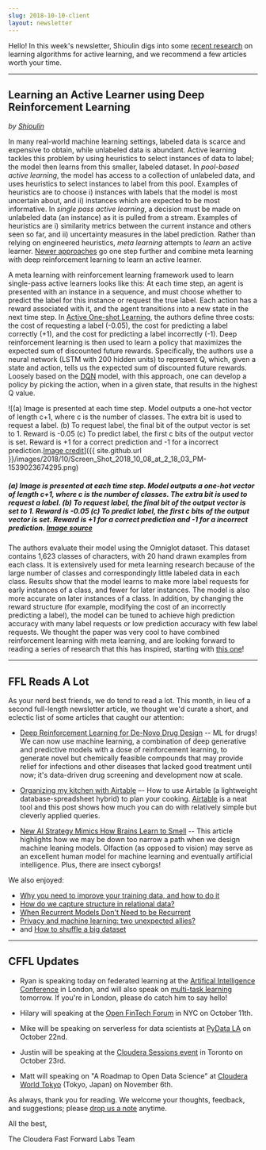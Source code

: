 ```yaml
---
slug: 2018-10-10-client
layout: newsletter
---
```


Hello! In this week's newsletter, Shioulin digs into some [recent research](https://arxiv.org/abs/1708.00088) on learning algorithms for active learning, and we recommend a few articles worth your time.

---

## Learning an Active Learner using Deep Reinforcement Learning
_by [Shioulin](https://twitter.com/shioulin_sam)_

In many real-world machine learning settings, labeled data is scarce and expensive to obtain, while unlabeled data is abundant. Active learning tackles this problem by using heuristics to select instances of data to label; the model then learns from this smaller, labeled dataset. In _pool-based active learning_, the model has access to a collection of unlabeled data, and uses heuristics to select instances to label from this pool. Examples of heuristics are to choose i) instances with labels that the model is most uncertain about, and ii) instances which are expected to be most informative. In _single pass active learning_, a decision must be made on unlabeled data (an instance) as it is pulled from a stream. Examples of heuristics are i) similarity metrics between the current instance and others seen so far, and ii) uncertainty measures in the label prediction. Rather than relying on engineered heuristics, _meta learning_ attempts to _learn_ an active learner. [Newer approaches](https://arxiv.org/abs/1708.00088) go one step further and combine meta learning with deep reinforcement learning to learn an active learner. 

A meta learning with reinforcement learning framework used to learn single-pass active learners looks like this: At each time step, an agent is presented with an instance in a sequence, and must choose whether to predict the label for this instance or request the true label. Each action has a reward associated with it, and the agent transitions into a new state in the next time step. In [Active One-shot Learning](https://arxiv.org/abs/1702.06559), the authors define three costs: the cost of requesting a label (-0.05), the cost for predicting a label correctly (+1), and the cost for predicting a label incorrectly (-1). Deep reinforcement learning is then used to learn a policy that maximizes the expected sum of discounted future rewards. Specifically, the authors use a neural network (LSTM with 200 hidden units) to represent Q, which, given a state and action, tells us the expected sum of discounted future rewards. Loosely based on the [DQN](https://arxiv.org/abs/1312.5602) model, with this approach, one can develop a policy by picking the action, when in a given state, that results in the highest Q value.

![(a) Image is presented at each time step. Model outputs a one-hot vector of length c+1, where c is the number of classes. The extra bit is used to request a label. (b) To request label, the final bit of the output vector is set to 1. Reward is -0.05 (c) To predict label, the first c bits of the output vector is set. Reward is +1 for a correct prediction and -1 for a incorrect prediction.[Image credit](https://arxiv.org/abs/1702.06559)]({{ site.github.url }}/images/2018/10/Screen_Shot_2018_10_08_at_2_18_03_PM-1539023674295.png)
##### (a) Image is presented at each time step. Model outputs a one-hot vector of length c+1, where c is the number of classes. The extra bit is used to request a label. (b) To request label, the final bit of the output vector is set to 1. Reward is -0.05 (c) To predict label, the first c bits of the output vector is set. Reward is +1 for a correct prediction and -1 for a incorrect prediction. [Image source](https://arxiv.org/abs/1702.06559)

The authors evaluate their model using the Omniglot dataset. This dataset contains 1,623 classes of characters, with 20 hand drawn examples from each class. It is extensively used for meta learning research because of the large number of classes and correspondingly little labeled data in each class. Results show that the model learns to make more label requests for early instances of a class, and fewer for later instances. The model is also more accurate on later instances of a class. In addition, by changing the reward structure (for example, modifying the cost of an incorrectly predicting a label), the model can be tuned to achieve high prediction accuracy with many label requests or low prediction accuracy with few label requests. We thought the paper was very cool to have combined reinforcement learning with meta learning, and are looking forward to reading a series of research that this has inspired, starting with [this one](https://arxiv.org/abs/1708.00088)!

---

## FFL Reads A Lot

As your nerd best friends, we do tend to read a lot.  This month, in lieu of a second full-length newsletter article, we thought we'd curate a short, and eclectic list of some articles that caught our attention:

* [Deep Reinforcement Learning for De-Novo Drug Design](https://arxiv.org/abs/1711.10907) -- ML for drugs! We can now use machine learning, a combination of deep generative and predictive models with a dose of reinforcement learning, to generate novel but chemically feasible compounds that may provide relief for infections and other diseases that lacked good treatment until now; it's data-driven drug screening and development now at scale.

* [Organizing my kitchen with Airtable](https://taravancil.com/blog/organizing-my-kitchen-with-airtable/) –- How to use Airtable (a lightweight database-spreadsheet hybrid) to plan your cooking. [Airtable](https://airtable.com/) is a neat tool and this post shows how much you can do with relatively simple but cleverly applied queries.

* [New AI Strategy Mimics How Brains Learn to Smell](https://www.quantamagazine.org/new-ai-strategy-mimics-how-brains-learn-to-smell-20180918/) -- This article highlights how we may be down too narrow a path when we design machine leaning models.  Olfaction (as opposed to vision) may serve as an excellent human model for machine learning and eventually artificial intelligence.  Plus, there are insect cyborgs!

We also enjoyed:
* [Why you need to improve your training data, and how to do it](https://petewarden.com/2018/05/28/why-you-need-to-improve-your-training-data-and-how-to-do-it/)
* [How do we capture structure in relational data?](https://thegradient.pub/structure-learning/)
* [When Recurrent Models Don't Need to be Recurrent](http://www.offconvex.org/2018/07/27/approximating-recurrent/)
* [Privacy and machine learning: two unexpected allies?](http://www.cleverhans.io/privacy/2018/04/29/privacy-and-machine-learning.html)
* and [How to shuffle a big dataset](https://blog.janestreet.com/how-to-shuffle-a-big-dataset/)

---

## CFFL Updates

* Ryan is speaking today on federated learning at the [Artifical Intelligence Conference](https://conferences.oreilly.com/artificial-intelligence/ai-eu/public/schedule/detail/70309) in London, and will also speak on [multi-task learning](https://conferences.oreilly.com/artificial-intelligence/ai-eu/public/schedule/detail/70266) tomorrow.  If you're in London, please do catch him to say hello!

* Hilary will speaking at the [Open FinTech Forum](https://events.linuxfoundation.org/events/open-fintech-forum-2018/) in NYC on October 11th.

* Mike will be speaking on serverless for data scientists at [PyData LA](https://pydata.org/la2018/) on October 22nd.

* Justin will be speaking at the [Cloudera Sessions event](https://www.cloudera.com/more/events/sessions/toronto.html) in Toronto on October 23rd.

* Matt will speaking on "A Roadmap to Open Data Science" at [Cloudera World Tokyo](http://clouderaworldtokyo.com/2018/sE-04.html) (Tokyo, Japan) on November 6th.

As always, thank you for reading. We welcome your thoughts, feedback, and suggestions; please [drop us a note](mailto:cffl@cloudera.com) anytime.

All the best,

The Cloudera Fast Forward Labs Team
